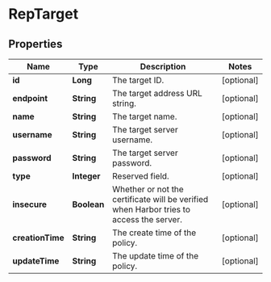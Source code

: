 # RepTarget

## Properties
Name | Type | Description | Notes
------------ | ------------- | ------------- | -------------
**id** | **Long** | The target ID. |  [optional]
**endpoint** | **String** | The target address URL string. |  [optional]
**name** | **String** | The target name. |  [optional]
**username** | **String** | The target server username. |  [optional]
**password** | **String** | The target server password. |  [optional]
**type** | **Integer** | Reserved field. |  [optional]
**insecure** | **Boolean** | Whether or not the certificate will be verified when Harbor tries to access the server. |  [optional]
**creationTime** | **String** | The create time of the policy. |  [optional]
**updateTime** | **String** | The update time of the policy. |  [optional]
